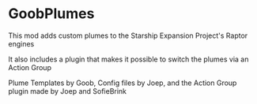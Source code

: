 # GoobPlumes
This mod adds custom plumes to the Starship Expansion Project's Raptor engines

It also includes a plugin that makes it possible to switch the plumes via an Action Group

Plume Templates by Goob,
Config files by Joep,
and the Action Group plugin made by Joep and SofieBrink
